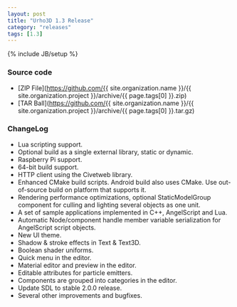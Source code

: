 ```yaml
---
layout: post
title: "Urho3D 1.3 Release"
category: "releases"
tags: [1.3]
---
```

{% include JB/setup %}

### Source code
- [ZIP File](https://github.com/{{ site.organization.name }}/{{ site.organization.project }}/archive/{{ page.tags[0] }}.zip)
- [TAR Ball](https://github.com/{{ site.organization.name }}/{{ site.organization.project }}/archive/{{ page.tags[0] }}.tar.gz)

### ChangeLog
- Lua scripting support.
- Optional build as a single external library, static or dynamic.
- Raspberry Pi support.
- 64-bit build support.
- HTTP client using the Civetweb library.
- Enhanced CMake build scripts. Android build also uses CMake. Use out-of-source build on platform that supports it.
- Rendering performance optimizations, optional StaticModelGroup component for culling and lighting several objects as one unit.
- A set of sample applications implemented in C++, AngelScript and Lua.
- Automatic Node/component handle member variable serialization for AngelScript script objects.
- New UI theme.
- Shadow & stroke effects in Text & Text3D.
- Boolean shader uniforms.
- Quick menu in the editor.
- Material editor and preview in the editor.
- Editable attributes for particle emitters.
- Components are grouped into categories in the editor.
- Update SDL to stable 2.0.0 release.
- Several other improvements and bugfixes.
